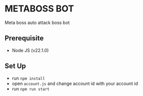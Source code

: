 # METABOSS BOT

Meta boss auto attack boss bot


## Prerequisite
- Node JS (v22.1.0)

## Set Up
- run ```npm install```
- open ```account.js``` and change account id with your account id
- run ```npm run start```
